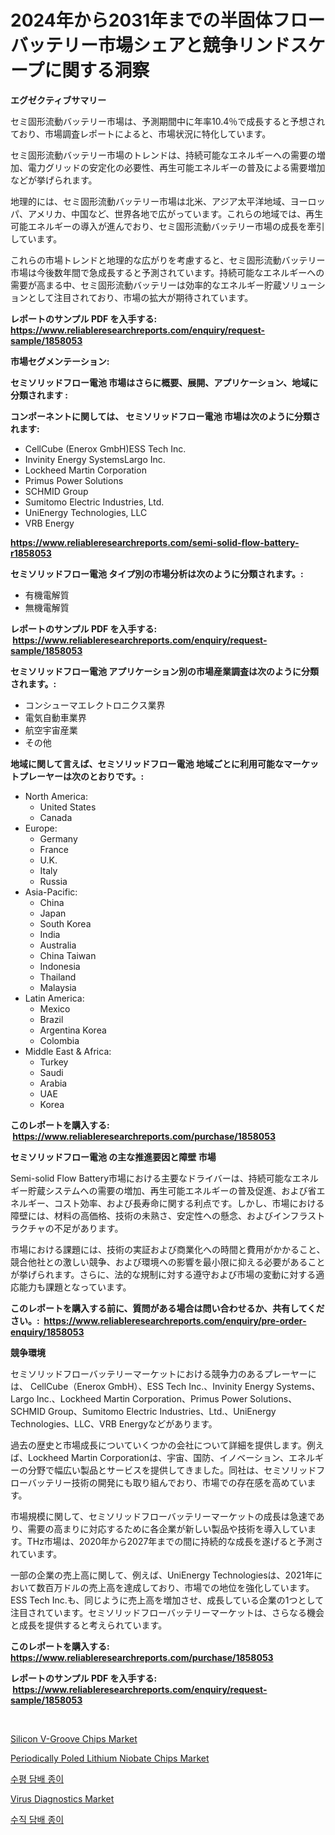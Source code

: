 <p><h1>2024年から2031年までの半固体フローバッテリー市場シェアと競争リンドスケープに関する洞察</h1></p><p><strong>エグゼクティブサマリー</strong></p>
<p><p>セミ固形流動バッテリー市場は、予測期間中に年率10.4％で成長すると予想されており、市場調査レポートによると、市場状況に特化しています。</p><p>セミ固形流動バッテリー市場のトレンドは、持続可能なエネルギーへの需要の増加、電力グリッドの安定化の必要性、再生可能エネルギーの普及による需要増加などが挙げられます。</p><p>地理的には、セミ固形流動バッテリー市場は北米、アジア太平洋地域、ヨーロッパ、アメリカ、中国など、世界各地で広がっています。これらの地域では、再生可能エネルギーの導入が進んでおり、セミ固形流動バッテリー市場の成長を牽引しています。</p><p>これらの市場トレンドと地理的な広がりを考慮すると、セミ固形流動バッテリー市場は今後数年間で急成長すると予測されています。持続可能なエネルギーへの需要が高まる中、セミ固形流動バッテリーは効率的なエネルギー貯蔵ソリューションとして注目されており、市場の拡大が期待されています。</p></p>
<p><strong>レポートのサンプル PDF を入手する: <a href="https://www.reliableresearchreports.com/enquiry/request-sample/1858053">https://www.reliableresearchreports.com/enquiry/request-sample/1858053</a></strong></p>
<p><strong>市場セグメンテーション:</strong></p>
<p><strong> セミソリッドフロー電池 市場はさらに概要、展開、アプリケーション、地域に分類されます :</strong></p>
<p><strong>コンポーネントに関しては、 セミソリッドフロー電池 市場は次のように分類されます: &nbsp;</strong></p>
<p><ul><li>CellCube (Enerox GmbH)ESS Tech Inc.</li><li>Invinity Energy SystemsLargo Inc.</li><li>Lockheed Martin Corporation</li><li>Primus Power Solutions</li><li>SCHMID Group</li><li>Sumitomo Electric Industries, Ltd.</li><li>UniEnergy Technologies, LLC</li><li>VRB Energy</li></ul></p>
<p><strong><a href="https://www.reliableresearchreports.com/semi-solid-flow-battery-r1858053">https://www.reliableresearchreports.com/semi-solid-flow-battery-r1858053</a></strong></p>
<p><strong> セミソリッドフロー電池 タイプ別の市場分析は次のように分類されます。:</strong></p>
<p><ul><li>有機電解質</li><li>無機電解質</li></ul></p>
<p><strong>レポートのサンプル PDF を入手する: &nbsp;<a href="https://www.reliableresearchreports.com/enquiry/request-sample/1858053">https://www.reliableresearchreports.com/enquiry/request-sample/1858053</a></strong></p>
<p><strong> セミソリッドフロー電池 アプリケーション別の市場産業調査は次のように分類されます。:</strong></p>
<p><ul><li>コンシューマエレクトロニクス業界</li><li>電気自動車業界</li><li>航空宇宙産業</li><li>その他</li></ul></p>
<p><strong>地域に関して言えば、セミソリッドフロー電池 地域ごとに利用可能なマーケットプレーヤーは次のとおりです。:</strong></p>
<p><ul>
    <li>
        North America:
        <ul>
            <li>United States</li>
            <li>Canada</li>
        </ul>
    </li>
    <li>
        Europe:
        <ul>
            <li>Germany</li>
            <li>France</li>
            <li>U.K.</li>
            <li>Italy</li>
            <li>Russia</li>
        </ul>
    </li>
    <li>
        Asia-Pacific:
        <ul>
            <li>China</li>
            <li>Japan</li>
            <li>South Korea</li>
            <li>India</li>
            <li>Australia</li>
            <li>China Taiwan</li>
            <li>Indonesia</li>
            <li>Thailand</li>
            <li>Malaysia</li>
        </ul>
    </li>
    <li>
        Latin America:
        <ul>
            <li>Mexico</li>
            <li>Brazil</li>
            <li>Argentina Korea</li>
            <li>Colombia</li>
        </ul>
    </li>
    <li>
        Middle East & Africa:
        <ul>
            <li>Turkey</li>
            <li>Saudi</li>
            <li>Arabia</li>
            <li>UAE</li>
            <li>Korea</li>
        </ul>
    </li>
    </ul></p>
<p><strong>このレポートを購入する: &nbsp;<a href="https://www.reliableresearchreports.com/purchase/1858053">https://www.reliableresearchreports.com/purchase/1858053</a></strong></p>
<p><strong>セミソリッドフロー電池 の主な推進要因と障壁 市場</strong></p>
<p><p>Semi-solid Flow Battery市場における主要なドライバーは、持続可能なエネルギー貯蔵システムへの需要の増加、再生可能エネルギーの普及促進、および省エネルギー、コスト効率、および長寿命に関する利点です。しかし、市場における障壁には、材料の高価格、技術の未熟さ、安定性への懸念、およびインフラストラクチャの不足があります。</p><p>市場における課題には、技術の実証および商業化への時間と費用がかかること、競合他社との激しい競争、および環境への影響を最小限に抑える必要があることが挙げられます。さらに、法的な規制に対する遵守および市場の変動に対する適応能力も課題となっています。</p></p>
<p><strong>このレポートを購入する前に、質問がある場合は問い合わせるか、共有してください。:&nbsp; <a href="https://www.reliableresearchreports.com/enquiry/pre-order-enquiry/1858053">https://www.reliableresearchreports.com/enquiry/pre-order-enquiry/1858053</a></strong></p>
<p><strong>競争環境</strong></p>
<p><p>セミソリッドフローバッテリーマーケットにおける競争力のあるプレーヤーには、 CellCube（Enerox GmbH）、ESS Tech Inc.、Invinity Energy Systems、Largo Inc.、Lockheed Martin Corporation、Primus Power Solutions、SCHMID Group、Sumitomo Electric Industries、Ltd.、UniEnergy Technologies、LLC、VRB Energyなどがあります。</p><p>過去の歴史と市場成長についていくつかの会社について詳細を提供します。例えば、Lockheed Martin Corporationは、宇宙、国防、イノベーション、エネルギーの分野で幅広い製品とサービスを提供してきました。同社は、セミソリッドフローバッテリー技術の開発にも取り組んでおり、市場での存在感を高めています。</p><p>市場規模に関して、セミソリッドフローバッテリーマーケットの成長は急速であり、需要の高まりに対応するために各企業が新しい製品や技術を導入しています。THz市場は、2020年から2027年までの間に持続的な成長を遂げると予測されています。</p><p>一部の企業の売上高に関して、例えば、UniEnergy Technologiesは、2021年において数百万ドルの売上高を達成しており、市場での地位を強化しています。ESS Tech Inc.も、同じように売上高を増加させ、成長している企業の1つとして注目されています。セミソリッドフローバッテリーマーケットは、さらなる機会と成長を提供すると考えられています。</p></p>
<p><strong>このレポートを購入する: &nbsp; <a href="https://www.reliableresearchreports.com/purchase/1858053">https://www.reliableresearchreports.com/purchase/1858053</a></strong></p>
<p><strong>レポートのサンプル PDF を入手する: &nbsp;<a href="https://www.reliableresearchreports.com/enquiry/request-sample/1858053">https://www.reliableresearchreports.com/enquiry/request-sample/1858053</a></strong><strong></strong></p>
<p>&nbsp;</p>
<p><p><a href="https://issuu.com/reportprime-2/docs/silicon-v-groove-chips-market-size-2030.pptx">Silicon V-Groove Chips Market</a></p><p><a href="https://issuu.com/reportprime-2/docs/periodically-poled-lithium-niobate-chips-market-si">Periodically Poled Lithium Niobate Chips Market</a></p><p><a href="https://github.com/vskv4779xr1/Market-Research-Report-List-2/blob/main/7645259102737.md">수평 담배 종이</a></p><p><a href="https://github.com/luckyshygirl/Market-Research-Report-List-4/blob/main/virus-diagnostics-market.md">Virus Diagnostics Market</a></p><p><a href="https://github.com/CliftonFisher9067/Market-Research-Report-List-2/blob/main/5170782102738.md">수직 담배 종이</a></p></p>